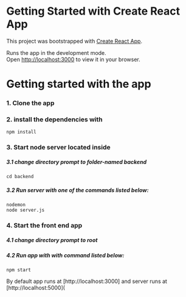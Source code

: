 # Getting Started with Create React App

This project was bootstrapped with [Create React App](https://github.com/facebook/create-react-app).

Runs the app in the development mode.\
Open [http://localhost:3000](http://localhost:3000) to view it in your browser.


# Getting started with the app

### 1. Clone the app
### 2. install the dependencies with 
    npm install 
    
### 3. Start node server located inside
#####    3.1 change directory prompt to folder-named backend
    cd backend
#####    3.2 Run server with one of the commands listed below:

    nodemon 
    node server.js
    
### 4. Start the front end app
#####    4.1 change directory prompt to root
   
#####    4.2 Run app with with command listed below:

    npm start 

By default app runs at [http://localhost:3000] and server runs at [http://localhost:5000](

